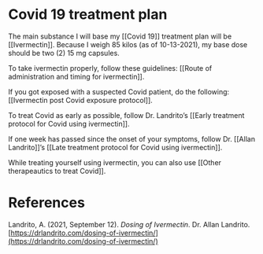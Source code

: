 # Covid 19 treatment plan

The main substance I will base my [[Covid 19]] treatment plan will be [[Ivermectin]]. Because I weigh 85 kilos (as of 10-13-2021), my base dose should be two (2) 15 mg capsules.

To take ivermectin properly, follow these guidelines: [[Route of administration and timing for ivermectin]].

If you got exposed with a suspected Covid patient, do the following: [[Ivermectin post Covid exposure protocol]].

To treat Covid as early as possible, follow Dr. Landrito’s [[Early treatment protocol for Covid using ivermectin]].

If one week has passed since the onset of your symptoms, follow Dr. [[Allan Landrito]]’s [[Late treatment protocol for Covid using ivermectin]].

While treating yourself using ivermectin, you can also use [[Other therapeautics to treat Covid]].

# References

Landrito, A. (2021, September 12). *Dosing of Ivermectin*. Dr. Allan Landrito. [https://drlandrito.com/dosing-of-ivermectin/](https://drlandrito.com/dosing-of-ivermectin/)

